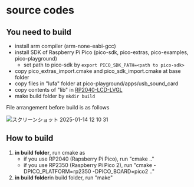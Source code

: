 # source codes

## You need to build

* install arm compiler (arm-none-eabi-gcc)
* install SDK of Raspberry Pi Pico (pico-sdk, pico-extras, pico-examples, pico-playground)
    - set path to pico-sdk by `export PICO_SDK_PATH=<path to pico-sdk>`
* copy pico_extras_import.cmake and pico_sdk_import.cmake at base folder
* copy files in "lufa" folder at pico-playground/apps/usb_sound_card
* copy contents of "lib" in [RP2040-LCD-LVGL](https://files.waveshare.com/wiki/Pico-1.3-LCD/RP2040-LCD-LVGL.zip)
* make build folder by `mkdir build`

File arrangement before build is as follows

![スクリーンショット 2025-01-14 12 10 31](https://github.com/user-attachments/assets/398ebdf0-1c07-414e-9961-01bf1674d80e)

## How to build

1. **in build folder**, run cmake as
   - if you use RP2040 (Rapsberry Pi Pico), run "cmake .."
   - if you use RP2350 (Raspberry Pi Pico 2), run "cmake -DPICO_PLATFORM=rp2350 -DPICO_BOARD=pico2 .."
2. **in build folder**in build folder, run "make"
